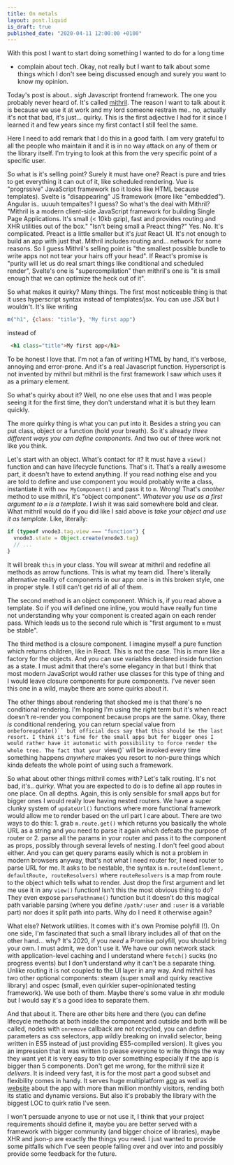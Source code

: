 ```yaml
---
title: On metals
layout: post.liquid
is_draft: true
published_date: "2020-04-11 12:00:00 +0100"
---
```


With this post I want to start doing something I wanted to do for a long time
- complain about tech. Okay, not really but I want to talk about some things
which I don't see being discussed enough and surely you want to know my opinion.

Today's post is about.. *sigh* Javascript frontend framework. The one you
probably never heard of. It's called [mithril](https://mithril.js.org). The
reason I want to talk about it is because we use it at work and my lord someone
restrain me.. no, actually it's not that bad, it's just... quirky. This is the
first adjective I had for it since I learned it and few years since my first
contact I still feel the same.

Here I need to add remark that I do this in a good faith. I am very grateful to
all the people who maintain it and it is in no way attack on any of them or the
library itself. I'm trying to look at this from the very specific point of a
specific user.

So what is it's selling point? Surely it must have one? React is pure and tries
to get everything it can out of it, like scheduled rendering. Vue is
"progrssive" JavaScript framework (so it looks like HTML because templates).
Svelte is "disappearing" JS framework (more like "embedded"). Angular is.. uuuuh
tempaltes? I guess? So what's the deal with Mithril? "Mithril is a modern
client-side JavaScript framework for building Single Page Applications. It's
small (< 10kb gzip), fast and provides routing and XHR utilities out of the
box." "Isn't being small a Preact thing?" Yes. No. It's complicated. Preact is a
little smaller but it's *just* React UI. It's not enough to build an app with
just that. Mithril includes routing and... network for some reasons. So I guess
Mithril's selling point is "the smallest possible bundle to write apps not not
tear your hairs off your head". If React's promise is "purity will let us do
real smart things like conditional and scheduled render", Svelte's one is
"supercompilation" then mithril's one is "it is small enough that we can
optimize the heck out of it".

So what makes it quirky? Many things. The first most noticeable thing is that it
uses hyperscript syntax instead of templates/jsx. You can use JSX but I
wouldn't. It's like writing

```js
m("h1", {class: "title"}, "My first app")
```

instead of

```html
 <h1 class="title">My first app</h1>
```

To be honest I love that. I'm not a fan of writing HTML by hand, it's verbose,
annoying and error-prone. And it's a real Javascript function. Hyperscript is
not invented by mithril but mithril is the first framework I saw which uses it
as a primary element.

So what's quirky about it? Well, no one else uses that and I was people seeing
it for the first time, they don't understand what it is but they learn quickly.

The more quirky thing is what you can put into it. Besides a string you can put
class, object or a function (hold your breath). So it's already *three different
ways you can define components*. And two out of three work not like you think.

Let's start with an object. What's contact for it? It must have a `view()`
function and can have lifecycle functions. That's it. That's a really awesome
part, it doesn't have to extend anything. If you read nothing else and you are
told to define and use component you would probably write a class, instantiate
it with `new MyComponent()` and pass it to `m`. Wrong! That's *another* method
to use mithril, it's "object component". *Whatever you use as a first argument
to `m` is a template*. I wish it was said somewhere bold and clear. What mithril
would do if you did like I said above is *take your object and use it as
template*. Like, literally:

```js
if (typeof vnode3.tag.view === "function") {
  vnode3.state = Object.create(vnode3.tag)
  // ...
}
```

It will break `this` in your class. You will swear at mithril and redefine all
methods as arrow functions. This is what my team did. There's literally
alternative reality of components in our app: one is in this broken style, one
in proper style. I still can't get rid of all of them.

The second method is an object component. Which is, if you read above a
template. So if you will defined one inline, you would have really fun time not
understanding why your component is created again on each render pass. Which
leads us to the second rule which is "first argument to `m` must be stable".

The third method is a closure component. I imagine myself a pure function which
returns children, like in React. This is not the case. This is more like a
factory for the objects. And you can use variables declared inside function as a
state. I must admit that there's some elegancy in that but I think that most
modern JavaScript would rather use classes for this type of thing and I would
leave closure components for pure components. I've never seen this one in a
wild, maybe there are some quirks about it.

The other things about rendering that shocked me is that there's no conditional
rendering. I'm hoping I'm using the right term but it's when react doesn't
re-render you component because props are the same. Okay, there *is* conditional
rendering, you can return special value from `onbeforeupdate()`` but official
docs say that this should be the last resort. I think it's fine for the small
apps but for bigger ones I would rather have it automatic with possibility to
force render the whole tree. The fact that your `view()` will be invoked every
time something happens *anywhere* makes you resort to non-pure things which
kinda defeats the whole point of using such a framework.

So what about other things mithril comes with? Let's talk routing. It's not bad,
it's.. *quirky*. What you are expected to do is to define all app routes in one
place. On all depths. Again, this is only sensible for small apps but for bigger
ones I would really love having nested routers. We have a super clunky system of
`updateUrl()` functions where more functional framework would allow me to render
based on the url part I care about. There are two ways to do this: 1. grab
`m.route.get()` which returns you basically the whole URL as a string and you
need to parse it again which defeats the purpose of router or 2. parse all the
params in your router and pass it to the component as props, possibly through
several levels of nesting. I don't feel good about either. And you can get query
params easily which is not a problem in modern browsers anyway, that's not what
I need router for, I need router to parse URL for me. It asks to be nestable,
the syntax is `m.route(domElement, defaultRoute, routeResolvers)` where
`routeResolvers` is a map from route to the object which tells what to render.
Just drop the first argument and let me use it in any `view()` function! Isn't
this the most obvious thing to do? They even expose `parsePathname()` function
but it doesn't do this magical path variable parsing (where you define
`/path/:user` and `:user` is a variable part) nor does it split path into parts.
Why do I need it otherwise again?

What else? Network utilities. It comes with it's own Promise polyfill (!). On
one side, I'm fascinated that such a small library includes all of that on the
other hand… why? It's 2020, if you *need* a Promise polyfill, you should bring
your own. I must admit, we don't use it. We have our own network stack with
application-level caching and I understand where `fetch()` sucks (no progress
events) but I don't understand why it can't be a separate thing. Unlike routing
it is not coupled to the UI layer in any way. And mithril has two other optional
components: steam (super small and quirky reactive library) and ospec (small,
even quirkier super-opinionated testing framework). We use both of them. Maybe
there's some value in xhr module but I would say it's a good idea to separate
them.

And that about it. There are other bits here and there (you can define lifecycle
methods at both inside the component and outside and both will be called, nodes
with `onremove` callback are not recycled, you can define parameters as css
selectors, app wildly breaking on invalid selector, being written in ES5 instead
of just providing ES5-compiled version). It gives you an impression that it was
written to please everyone to write things the way they want yet it is very easy
to trip over something especially if the app is bigger than 5 components. Don't
get me wrong, for the mithril size it *delivers*. It is indeed very fast, it is
for the most part a good subset and flexibility comes in handy. It serves huge
multiplatform [app](https://mail.tutanota.com) as well as
[website](https://tutanota.com) about the app with more than million monthly
visitors, rending both its static and dynamic versions. But also it's probably
the library with the biggest LOC to quirk ratio I've seen.

I won't persuade anyone to use or not use it, I think that your project
requirements should define it, maybe you are better served with a framework with
bigger community (and bigger choice of libraries), maybe XHR and json-p are
exactly the things you need. I just wanted to provide some pitfalls which I've
seen people falling over and over into and possibly provide some feedback for the
future.
